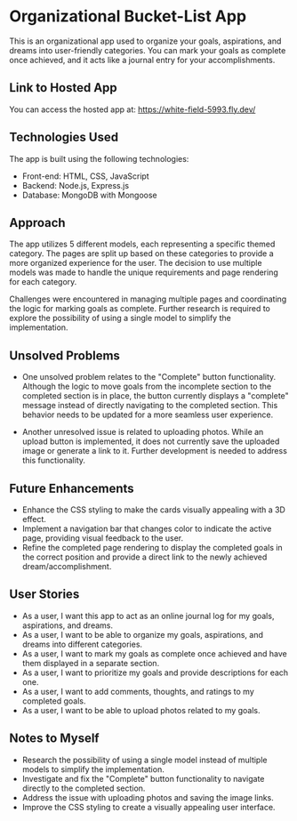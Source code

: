 
# Organizational Bucket-List App

This is an organizational app used to organize your goals, 
  aspirations, and dreams into user-friendly categories. 
You can mark your goals as complete once achieved, 
  and it acts like a journal entry for your accomplishments.

## Link to Hosted App

You can access the hosted app at: https://white-field-5993.fly.dev/

## Technologies Used

The app is built using the following technologies:

- Front-end: HTML, CSS, JavaScript
- Backend: Node.js, Express.js
- Database: MongoDB with Mongoose

## Approach

The app utilizes 5 different models, each representing a specific themed category. 
The pages are split up based on these categories to provide a more organized experience for the user. 
The decision to use multiple models was made to handle the unique requirements and page rendering for each category.

Challenges were encountered in managing multiple pages and coordinating the logic for marking goals as complete. 
Further research is required to explore the possibility of using a single model to simplify the implementation.

## Unsolved Problems

- One unsolved problem relates to the "Complete" button functionality.
    Although the logic to move goals from the incomplete section to the completed section is in place,
    the button currently displays a "complete" message instead of directly navigating to the completed section.
    This behavior needs to be updated for a more seamless user experience.

- Another unresolved issue is related to uploading photos.
  While an upload button is implemented, it does not currently save the uploaded image or generate a link to it.
  Further development is needed to address this functionality.

## Future Enhancements

- Enhance the CSS styling to make the cards visually appealing with a 3D effect.
- Implement a navigation bar that changes color to indicate the active page, providing visual feedback to the user.
- Refine the completed page rendering to display the completed goals in the correct position
   and provide a direct link to the newly achieved dream/accomplishment.

## User Stories

- As a user, I want this app to act as an online journal log for my goals, aspirations, and dreams.
- As a user, I want to be able to organize my goals, aspirations, and dreams into different categories.
- As a user, I want to mark my goals as complete once achieved and have them displayed in a separate section.
- As a user, I want to prioritize my goals and provide descriptions for each one.
- As a user, I want to add comments, thoughts, and ratings to my completed goals.
- As a user, I want to be able to upload photos related to my goals.
  

## Notes to Myself

- Research the possibility of using a single model instead of multiple models to simplify the implementation.
- Investigate and fix the "Complete" button functionality to navigate directly to the completed section.
- Address the issue with uploading photos and saving the image links.
- Improve the CSS styling to create a visually appealing user interface.

